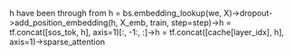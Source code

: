 h have been through from h = bs.embedding_lookup(we, X)->dropout->add_position_embedding(h, X_emb, train, step=step)->h = tf.concat([sos_tok, h], axis=1)[:, -1:, :]->h = tf.concat([cache[layer_idx], h], axis=1)->sparse_attention